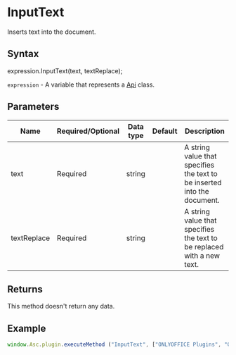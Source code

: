# InputText

Inserts text into the document.

## Syntax

expression.InputText(text, textReplace);

`expression` - A variable that represents a [Api](../Api.md) class.

## Parameters

| **Name** | **Required/Optional** | **Data type** | **Default** | **Description** |
| ------------- | ------------- | ------------- | ------------- | ------------- |
| text | Required | string |  | A string value that specifies the text to be inserted into the document. |
| textReplace | Required | string |  | A string value that specifies the text to be replaced with a new text. |

## Returns

This method doesn't return any data.

## Example

```javascript
window.Asc.plugin.executeMethod ("InputText", ["ONLYOFFICE Plugins", "ONLYOFFICE for developers"]);
```
